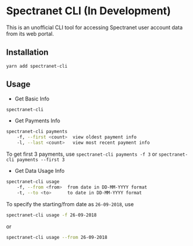 # Spectranet CLI (In Development)

This is an unofficial CLI tool for accessing Spectranet user account data from its web portal.

## Installation

`yarn add spectranet-cli`

## Usage

- Get Basic Info

```bash
spectranet-cli
```

- Get Payments Info

```bash
spectranet-cli payments
    -f, --first <count>  view oldest payment info
    -l, --last <count>   view most recent payment info
```

To get first 3 payments, use `spectranet-cli payments -f 3` or `spectranet-cli payments --first 3`

- Get Data Usage Info

```bash
spectranet-cli usage
    -f, --from <from>  from date in DD-MM-YYYY format
    -t, --to <to>      to date in DD-MM-YYYY format
```

To specify the starting/from date as `26-09-2018`, use

```bash
spectranet-cli usage -f 26-09-2018
```

or

```bash
spectranet-cli usage --from 26-09-2018
```